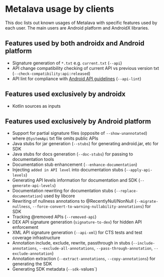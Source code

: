 # Metalava usage by clients

This doc lists out known usages of Metalava with specific features used by each user. The main users are Android
platform and AndroidX libraries.

## Features used by both androidx and Android platform
- Signature generation of `*.txt` e.g. `current.txt` (`--api`)
- API change compatibility checking of current API vs previous version txt (`--check-compatibility:api:released`)
- API lint for compliance with [Android API guidelines](https://s.android.com/api-guidelines) (`--api-lint`)

## Features used exclusively by androidx
- Kotlin sources as inputs

## Features used exclusively by Android platform
- Support for partial signature files (opposite of `--show-unannotated`) where `@SystemApi` txt file omits public APIs
- Java stubs for jar generation (`--stubs`) for generating android.jar, etc for SDK
- Java stubs for docs generation (`--doc-stubs`) for passing to documentation tools
- Documentation stub enhancement (`--enhance-documentation`)
- Injecting `added in API level` into documentation stubs (`--apply-api-levels`)
- Generating API levels information for documentation and SDK (`--generate-api-levels`)
- Documentation rewriting for documentation stubs (`--replace-documentation`) used by libcore
- Rewriting of nullness annotations to @RecentlyNull/NonNull (`--migrate-nullness`,
`--force-convert-to-warning-nullability-annotations`) for SDK
- Tracking @removed APIs (`--removed-api`)
- DEX API signature generation (`signature-to-dex`) for hidden API enforcement
- XML API signature generation (`--api-xml`) for CTS tests and test coverage infrastructure
- Annotation include, exclude, rewrite, passthrough in stubs (`--include-annotations`, `--exclude-all-annotations`,
`--pass-through-annotation`, `--exclude-annotation`)
- Annotation extraction (`--extract-annotations`, `--copy-annotations`) for generating the SDK
- Generating SDK metadata (`--sdk-`values`)
